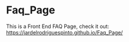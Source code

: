 # Faq_Page
This is a Front End FAQ Page, check it out: https://jardelrodriguespinto.github.io/Faq_Page/
